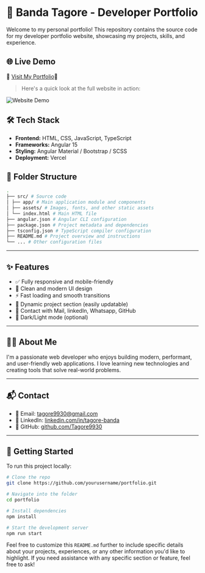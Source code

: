 # 💼 Banda Tagore - Developer Portfolio

Welcome to my personal portfolio! This repository contains the source code for my developer portfolio website, showcasing my projects, skills, and experience.

## 🌐 Live Demo

🔗 [Visit My Portfolio](https://tagore-portfolio.vercel.app/)🚀

> Here's a quick look at the full website in action:

![Website Demo](https://github.com/Tagore9930/portfolio/blob/master/src/assets/showcase-github-assets/recorded-video.gif)

## 🛠️ Tech Stack

- **Frontend:** HTML, CSS, JavaScript, TypeScript
- **Frameworks:** Angular 15
- **Styling:** Angular Material / Bootstrap / SCSS
- **Deployment:** Vercel

## 📁 Folder Structure

```bash
.
├── src/ # Source code
│ ├── app/ # Main application module and components
│ ├── assets/ # Images, fonts, and other static assets
│ └── index.html # Main HTML file
├── angular.json # Angular CLI configuration
├── package.json # Project metadata and dependencies
├── tsconfig.json # TypeScript compiler configuration
├── README.md # Project overview and instructions
└── ... # Other configuration files
```

---

## ✨ Features

- ✅ Fully responsive and mobile-friendly
- 🎨 Clean and modern UI design
- ⚡ Fast loading and smooth transitions
- 📂 Dynamic project section (easily updatable)
- 📧 Contact with Mail, linkedIn, Whatsapp, GitHub
- 🌙 Dark/Light mode (optional)
<!-- - 📧 Contact form with email integration (EmailJS/Formspree) -->

---

## 🧑‍💻 About Me

I'm a passionate web developer who enjoys building modern, performant, and user-friendly web applications. I love learning new technologies and creating tools that solve real-world problems.

---

## 📬 Contact

- 📧 Email: <a href="https://mail.google.com/mail/u/0/?fs=1&to=tagore9930@gmail.com&tf=cm" target="_blank">tagore9930@gmail.com</a>
- 🔗 LinkedIn: [linkedin.com/in/tagore-banda](https://www.linkedin.com/in/tagore-banda/)
- 🐙 GitHub: [github.com/Tagore9930](https://github.com/Tagore9930/)

---

## 🚀 Getting Started

To run this project locally:

```bash
# Clone the repo
git clone https://github.com/yourusername/portfolio.git

# Navigate into the folder
cd portfolio

# Install dependencies
npm install

# Start the development server
npm run start
```

Feel free to customize this `README.md` further to include specific details about your projects, experiences, or any other information you'd like to highlight. If you need assistance with any specific section or feature, feel free to ask!
